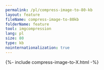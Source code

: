 ```yaml
---
permalink: /pl/compress-image-to-80-kb
layout: feature
fileName: compress-image-to-80kb
folderName: feature
tool: imgcompression
lang: pl
size: 80
type: kb
nointernationalization: true
---
```

{%- include compress-image-to-X.html -%}       
